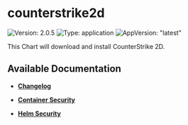 # counterstrike2d

![Version: 2.0.5](https://img.shields.io/badge/Version-2.0.5-informational?style=flat-square) ![Type: application](https://img.shields.io/badge/Type-application-informational?style=flat-square) ![AppVersion: "latest"](https://img.shields.io/badge/AppVersion-"latest"-informational?style=flat-square)

This Chart will download and install CounterStrike 2D.

## Available Documentation

- [**Changelog**](CHANGELOG)

- [**Container Security**](container-security)

- [**Helm Security**](helm-security)

